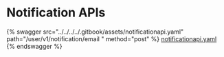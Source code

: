 # Notification APIs

{% swagger src="../../../../.gitbook/assets/notificationapi.yaml" path="/user/v1/notification/email " method="post" %}
[notificationapi.yaml](../../../../.gitbook/assets/notificationapi.yaml)
{% endswagger %}
